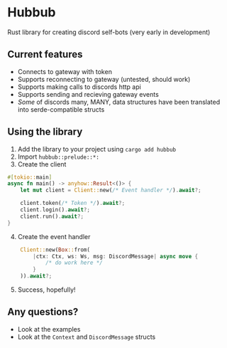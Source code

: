 # Hubbub
Rust library for creating discord self-bots (very early in development)

## Current features
- Connects to gateway with token
- Supports reconnecting to gateway (untested, should work)
- Supports making calls to discords http api
- Supports sending and recieving gateway events
- *Some* of discords many, MANY, data structures have been translated into serde-compatible structs

## Using the library
1. Add the library to your project using `cargo add hubbub`
2. Import `hubbub::prelude::*:`
3. Create the client
```rust
#[tokio::main]
async fn main() -> anyhow::Result<()> {
    let mut client = Client::new(/* Event handler */).await?;

    client.token(/* Token */).await?;
    client.login().await?;
    client.run().await?;
}
```
4. Create the event handler
```rust
    Client::new(Box::from(
        |ctx: Ctx, ws: Ws, msg: DiscordMessage| async move {
            /* do work here */
        }
    )).await?;
```
5. Success, hopefully!

## Any questions?
- Look at the examples
- Look at the `Context` and `DiscordMessage` structs
